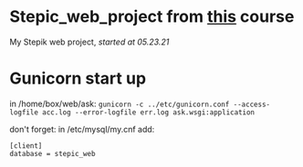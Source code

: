 # Stepic_web_project from [this](https://stepik.org/course/154/info) course
My Stepik web project, _started at 05.23.21_
# Gunicorn start up
in /home/box/web/ask: ```gunicorn -c ../etc/gunicorn.conf --access-logfile acc.log --error-logfile err.log ask.wsgi:application```


don't forget: in /etc/mysql/my.cnf
add: 
```
[client]  
database = stepic_web

